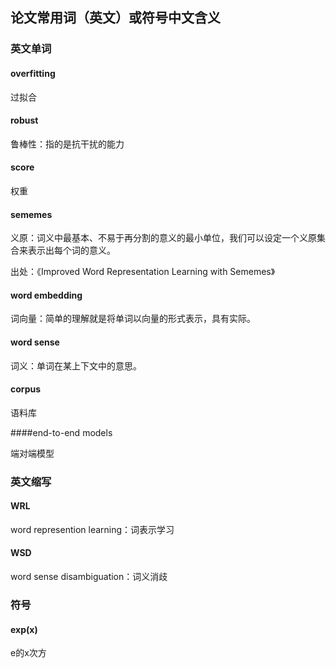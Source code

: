 ## 论文常用词（英文）或符号中文含义

### 英文单词

#### overfitting

过拟合

#### robust

鲁棒性：指的是抗干扰的能力

#### score

权重

#### sememes

义原：词义中最基本、不易于再分割的意义的最小单位，我们可以设定一个义原集合来表示出每个词的意义。

出处：《Improved   Word   Representation   Learning   with   Sememes》

#### word embedding

词向量：简单的理解就是将单词以向量的形式表示，具有实际。

#### word sense

词义：单词在某上下文中的意思。

#### corpus

语料库

####end-to-end models

端对端模型

### 英文缩写

#### WRL

word represention learning：词表示学习

#### WSD

word sense disambiguation：词义消歧

### 符号

#### exp(x)

e的x次方



